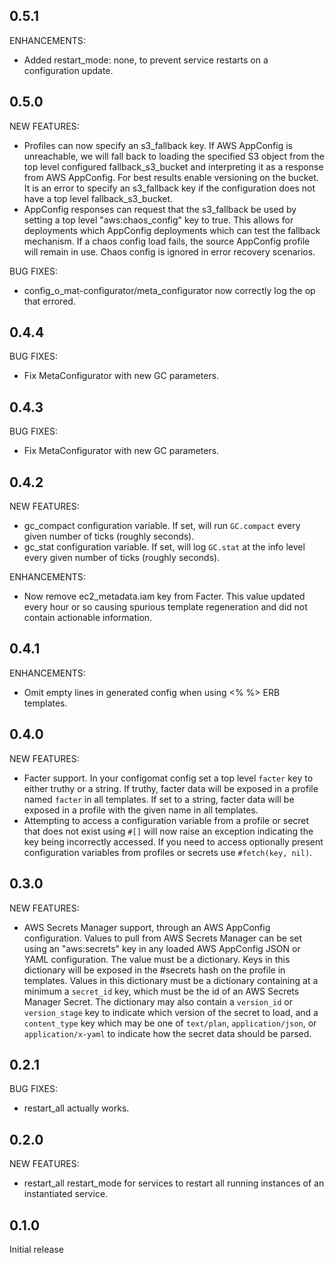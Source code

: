 ## 0.5.1

ENHANCEMENTS:

* Added restart_mode: none, to prevent service restarts on a configuration update.

## 0.5.0

NEW FEATURES:

* Profiles can now specify an s3_fallback key. If AWS AppConfig is unreachable, we will fall back to loading the specified S3 object from the top level configured fallback_s3_bucket and interpreting it as a response from AWS AppConfig. For best results enable versioning on the bucket. It is an error to specify an s3_fallback key if the configuration does not have a top level fallback_s3_bucket.
* AppConfig responses can request that the s3_fallback be used by setting a top level "aws:chaos_config" key to true. This allows for deployments which AppConfig deployments which can test the fallback mechanism. If a chaos config load fails, the source AppConfig profile will remain in use. Chaos config is ignored in error recovery scenarios.

BUG FIXES:

* config_o_mat-configurator/meta_configurator now correctly log the op that errored.

## 0.4.4

BUG FIXES:

* Fix MetaConfigurator with new GC parameters.

## 0.4.3

BUG FIXES:

* Fix MetaConfigurator with new GC parameters.

## 0.4.2

NEW FEATURES:

* gc_compact configuration variable. If set, will run `GC.compact` every given number of ticks (roughly seconds).
* gc_stat configuration variable. If set, will log `GC.stat` at the info level every given number of ticks (roughly seconds).

ENHANCEMENTS:

* Now remove ec2_metadata.iam key from Facter. This value updated every hour or so causing spurious template regeneration and did not contain actionable information.

## 0.4.1

ENHANCEMENTS:

* Omit empty lines in generated config when using <% %> ERB templates.

## 0.4.0

NEW FEATURES:

* Facter support. In your configomat config set a top level `facter` key to either truthy or a string. If truthy, facter data will be exposed in a profile named `facter` in all templates. If set to a string, facter data will be exposed in a profile with the given name in all templates.
* Attempting to access a configuration variable from a profile or secret that does not exist using `#[]` will now raise an exception indicating the key being incorrectly accessed. If you need to access optionally present configuration variables from profiles or secrets use `#fetch(key, nil)`.

## 0.3.0

NEW FEATURES:

* AWS Secrets Manager support, through an AWS AppConfig configuration. Values to pull from AWS Secrets Manager can be set using an "aws:secrets" key in any loaded AWS AppConfig JSON or YAML configuration. The value must be a dictionary. Keys in this dictionary will be exposed in the #secrets hash on the profile in templates. Values in this dictionary must be a dictionary containing at a minimum a `secret_id` key, which must be the id of an AWS Secrets Manager Secret. The dictionary may also contain a `version_id` or `version_stage` key to indicate which version of the secret to load, and a `content_type` key which may be one of `text/plan`, `application/json`, or `application/x-yaml` to indicate how the secret data should be parsed.

## 0.2.1

BUG FIXES:

* restart_all actually works.

## 0.2.0

NEW FEATURES:

* restart_all restart_mode for services to restart all running instances of an instantiated service.

## 0.1.0

Initial release
